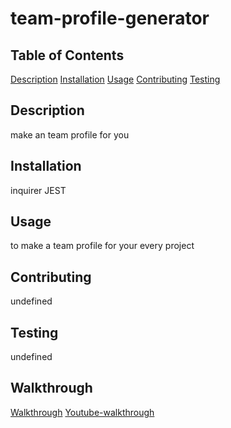 # team-profile-generator

## Table of Contents

[Description](#description)
[Installation](#installation)
[Usage](#usage)
[Contributing](#contributing)
[Testing](#testing)

## Description

make an team profile for you

## Installation

inquirer
JEST

## Usage

to make a team profile for your every project

## Contributing

undefined

## Testing

undefined

## Walkthrough

[Walkthrough](./assets/team-profile-generator-walkthrough.mov)
[Youtube-walkthrough](https://youtu.be/)
